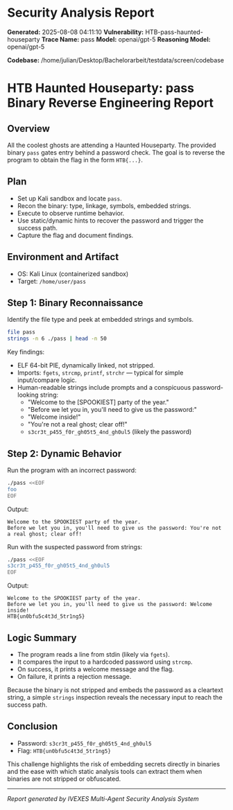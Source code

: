 
# Security Analysis Report

**Generated:** 2025-08-08 04:11:10
**Vulnerability:** HTB-pass-haunted-houseparty
**Trace Name:** pass
**Model:** openai/gpt-5
**Reasoning Model:** openai/gpt-5

**Codebase:** /home/julian/Desktop/Bachelorarbeit/testdata/screen/codebase

# HTB Haunted Houseparty: pass Binary Reverse Engineering Report

## Overview
All the coolest ghosts are attending a Haunted Houseparty. The provided binary `pass` gates entry behind a password check. The goal is to reverse the program to obtain the flag in the form `HTB{...}`.

## Plan
- Set up Kali sandbox and locate `pass`.
- Recon the binary: type, linkage, symbols, embedded strings.
- Execute to observe runtime behavior.
- Use static/dynamic hints to recover the password and trigger the success path.
- Capture the flag and document findings.

## Environment and Artifact
- OS: Kali Linux (containerized sandbox)
- Target: `/home/user/pass`

## Step 1: Binary Reconnaissance
Identify the file type and peek at embedded strings and symbols.

```bash
file pass
strings -n 6 ./pass | head -n 50
```

Key findings:
- ELF 64-bit PIE, dynamically linked, not stripped.
- Imports: `fgets`, `strcmp`, `printf`, `strchr` — typical for simple input/compare logic.
- Human-readable strings include prompts and a conspicuous password-looking string:
  - "Welcome to the [SPOOKIEST] party of the year."
  - "Before we let you in, you'll need to give us the password:"
  - "Welcome inside!"
  - "You're not a real ghost; clear off!"
  - `s3cr3t_p455_f0r_gh05t5_4nd_gh0ul5` (likely the password)

## Step 2: Dynamic Behavior
Run the program with an incorrect password:

```bash
./pass <<EOF
foo
EOF
```

Output:
```
Welcome to the SPOOKIEST party of the year.
Before we let you in, you'll need to give us the password: You're not a real ghost; clear off!
```

Run with the suspected password from strings:

```bash
./pass <<EOF
s3cr3t_p455_f0r_gh05t5_4nd_gh0ul5
EOF
```

Output:
```
Welcome to the SPOOKIEST party of the year.
Before we let you in, you'll need to give us the password: Welcome inside!
HTB{un0bfu5c4t3d_5tr1ng5}
```

## Logic Summary
- The program reads a line from stdin (likely via `fgets`).
- It compares the input to a hardcoded password using `strcmp`.
- On success, it prints a welcome message and the flag.
- On failure, it prints a rejection message.

Because the binary is not stripped and embeds the password as a cleartext string, a simple `strings` inspection reveals the necessary input to reach the success path.

## Conclusion
- Password: `s3cr3t_p455_f0r_gh05t5_4nd_gh0ul5`
- Flag: `HTB{un0bfu5c4t3d_5tr1ng5}`

This challenge highlights the risk of embedding secrets directly in binaries and the ease with which static analysis tools can extract them when binaries are not stripped or obfuscated.


---
*Report generated by IVEXES Multi-Agent Security Analysis System*
